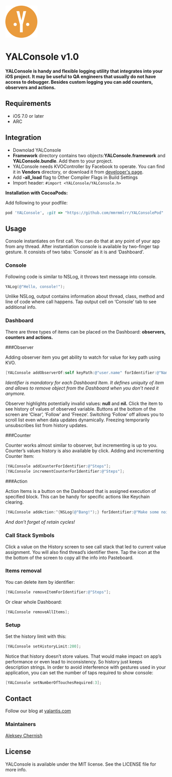 <p align="left" >
  <img src="https://raw.githubusercontent.com/mmrmmlrr/YALConsole/master/logo.png" alt="Yalantis" title="Yalantis" height = "100">
</p>

YALConsole v1.0
===============

**YALConsole is handy and flexible logging utility that integrates into your iOS project. It may be useful to QA engineers that usually do not have access to debugger. Besides custom logging you can add counters, observers and actions.**

Requirements
------------

-   iOS 7.0 or later
-   ARC


Integration
-----------
-   Downolad YALConsole
-   **Framework** directory contains two objects:**YALConsole.framework** and **YALConsole.bundle**. Add them to your project.
-   YALConsole needs KVOController by Facebook to operate. You can find it in **Vendors** directory, or download it from [developer's page](https://github.com/facebook/KVOController).
-   Add **-all_load** flag to Other Compiler Flags in Build Settings
-   Import header: `#import <YALConsole/YALConsole.h>`
 

**Installation with CocoaPods:**

Add following to your podfile:
```ruby
pod 'YALConsole', :git => "https://github.com/mmrmmlrr/YALConsolePod"
```

Usage
-----

Console instantiates on first call. You can do that at any point of your app from any thread. After instantiation console is available by two-finger tap gesture. It consists of two tabs: ‘Console’ as it is and ‘Dashboard’. 

### Console
Following code is similar to NSLog, it throws text message into console.

```objective-c
YALog(@"Hello, console!");
```

Unlike NSLog, output contains information about thread, class, method and line of code where call happens.
Tap output cell on ‘Console’ tab to see additional info.

### Dashboard

There are three types of items can be placed on the Dashboard: **observers, counters and actions.**

###Observer

Adding observer item you get ability to watch for value for key path using KVO.
```objective-c
[YALConsole addObserverOf:self keyPath:@"user.name" forIdentifier:@"Name"];
```
*Identifier is mandatory for each Dashboard Item. It defines uniquity of item and allows to remove object from the Dashboard when you don’t need it anymore.*

Observer highlights potentially invalid values: **null** and **nil.** 
Click the item to see history of values of observed variable. Buttons at the bottom of the screen are ‘Clear’, ‘Follow’ and ‘Freeze’. Switching ‘Follow’ off allows you to scroll list even when data updates dynamically. Freezing temporarily unsubscribes list from history updates.

###Counter

Counter works almost similar to observer, but incrementing is up to you. Counter’s values history is also available by click. 
Adding and incrementing Counter Item:
```objective-c
[YALConsole addCounterForIdentifier:@"Steps"];
[YALConsole incrementCounterForIdentifier:@"Steps"];
```

###Action

Action Items is a button on the Dashboard that is assigned execution of specified block. This can be handy for specific actions like Keychain clearing.
```objective-c
[YALConsole addAction:^{NSLog(@"Bang!");} forIdentifier:@"Make some noise"];
```

*And don’t forget of retain cycles!*

### Call Stack Symbols

Click a value on the History screen to see call stack that led to current value assignment. You will also find thread’s identifier there. Tap the icon at the the bottom of the screen to copy all the info into Pasteboard.

### Items removal
You can delete item by identifier:
```objective-c
[YALConsole removeItemForIdentifier:@"Steps"];
```
Or clear whole Dashboard:
```objective-c
[YALConsole removeAllItems];
```

### Setup

Set the history limit with this:
```objective-c
[YALConsole setHistoryLimit:200];
```
Notice that history doesn’t store values. That would make impact on app’s performance or even lead to inconsistency.
So history just keeps description strings.
In order to avoid interference with gestures used in your application, you can set the number of taps required to show console:
```objective-c
[YALConsole setNumberOfTouchesRequired:3];
```
## Contact

Follow our blog at [yalantis.com](http://yalantis.com/blog/)

### Maintainers

[Aleksey Chernish](mailto:achernish85@gmail.com)

## License

YALConsole is available under the MIT license. See the LICENSE file for more info.
